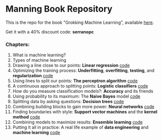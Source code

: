 # Manning Book Repository
This is the repo for the book "Grokking Machine Learning", available [here](https://www.manning.com/books/grokking-machine-learning).

Get it with a 40% discount code: **serranopc**

### Chapters:

1. What is machine learning?
2. Types of machine learning
3. Drawing a line close to our points: **Linear regression** [code](https://github.com/luisguiserrano/manning/tree/master/Chapter_3_Linear_Regression)
4. Optimizing the training process: **Underfitting**, **overfitting**, **testing**, and **regularization** [code](https://github.com/luisguiserrano/manning/tree/master/Chapter_4_Testing_Overfitting_Underfitting)
5. Using lines to split our points: **The perceptron algorithm** [code](https://github.com/luisguiserrano/manning/tree/master/Chapter_5_Perceptron_Algorithm)
6. A continuous approach to splitting points: **Logistic classifiers** [code](https://github.com/luisguiserrano/manning/tree/master/Chapter_6_Logistic_Regression)
7. How do you measure classification models?: **Accuracy** and its friends
8. Using probability to its maximum: The **Naive Bayes** model [code](https://github.com/luisguiserrano/manning/tree/master/Chapter_8_Naive_Bayes)
9. Splitting data by asking questions: **Decision trees** [code](https://github.com/luisguiserrano/manning/tree/master/Chapter_9_Decision_Trees)
10. Combining building blocks to gain more power: **Neural networks** [code](https://github.com/luisguiserrano/manning/tree/master/Chapter_10_Neural_Networks)
11. Finding boundaries with style: **Support vector machines** and the **kernel method** [code](https://github.com/luisguiserrano/manning/tree/master/Chapter_11_Support_Vector_Machines)
12. Combining models to maximize results: **Ensemble learning** [code](https://github.com/luisguiserrano/manning/tree/master/Chapter_12_Ensemble_Methods)
13. Putting it all in practice: A real life example of **data engineering** and **machine learning** [code](https://github.com/luisguiserrano/manning/tree/master/Chapter_13_End_to_end_example)
